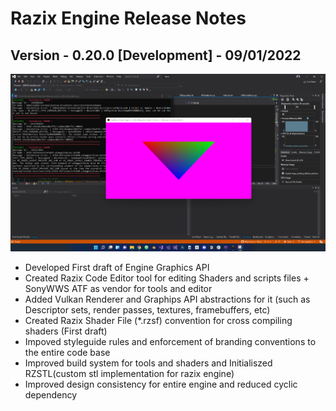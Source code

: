 # Razix Engine Release Notes

## Version - 0.20.0 [Development] - 09/01/2022
![](../Branding/DemoImages/ReleaseNotes/HelloTriangle.png)
- Developed First draft of Engine Graphics API 
- Created Razix Code Editor tool for editing Shaders and scripts files + SonyWWS ATF as vendor for tools and editor
- Added Vulkan Renderer and Graphips API abstractions for it (such as Descriptor sets, render passes, textures, framebuffers, etc)
- Created Razix Shader File (*.rzsf) convention for cross compiling shaders (First draft)
- Impoved styleguide rules and enforcement of branding conventions to the entire code base
- Improved build system for tools and shaders and Initialiszed RZSTL(custom stl implementation for razix engine)
- Improved design consistency for entire engine and reduced cyclic dependency